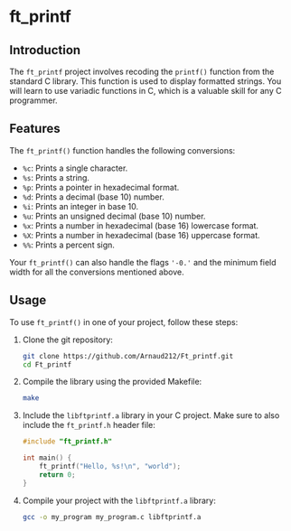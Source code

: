 # ft_printf

## Introduction
The `ft_printf` project involves recoding the `printf()` function from the standard C library. This function is used to display formatted strings. You will learn to use variadic functions in C, which is a valuable skill for any C programmer.

## Features
The `ft_printf()` function handles the following conversions:
- `%c`: Prints a single character.
- `%s`: Prints a string.
- `%p`: Prints a pointer in hexadecimal format.
- `%d`: Prints a decimal (base 10) number.
- `%i`: Prints an integer in base 10.
- `%u`: Prints an unsigned decimal (base 10) number.
- `%x`: Prints a number in hexadecimal (base 16) lowercase format.
- `%X`: Prints a number in hexadecimal (base 16) uppercase format.
- `%%`: Prints a percent sign.

Your `ft_printf()` can also handle the flags `'-0.'` and the minimum field width for all the conversions mentioned above.

## Usage
To use `ft_printf()` in one of your project, follow these steps:

1. Clone the git repository:
   ```sh
   git clone https://github.com/Arnaud212/Ft_printf.git
   cd Ft_printf
   ```
2. Compile the library using the provided Makefile:
   ```sh
   make
   ```

3. Include the `libftprintf.a` library in your C project. Make sure to also include the `ft_printf.h` header file:
   ```c
   #include "ft_printf.h"

   int main() {
       ft_printf("Hello, %s!\n", "world");
       return 0;
   }
   ```

4. Compile your project with the `libftprintf.a` library:
   ```sh
   gcc -o my_program my_program.c libftprintf.a
   ```
